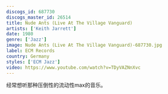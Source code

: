 ```yaml
---
discogs_id: 687730
discogs_master_id: 26514
title: Nude Ants (Live At The Village Vanguard)
artists: ['Keith Jarrett']
date: 1980
genre: ['Jazz']
image: Nude Ants (Live At The Village Vanguard)-687730.jpg
label: ECM Records
country: Germany
styles: ['ECM Jazz']
video: https://www.youtube.com/watch?v=TDyVAZNnXvc
---
```


经常想听那种压倒性的流动性max的音乐。